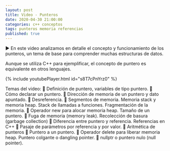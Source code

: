 ```yaml
---
layout: post
title: Video - Punteros
date: 2020-04-30 21:00:00
categories: c++ conceptos
tags: punteros memoria referencias
published: true
---
```


▶️ En este video analizamos en detalle el concepto y funcionamiento de los punteros, un tema de base para comprender muchas estructuras de datos.

Aunque se utiliza C++ para ejemplificar, el concepto de puntero es equivalente en otros lenguajes.

{% include youtubePlayer.html id="s8T7cPnYrz0" %}

Temas del video:
📌 Definición de puntero, variables de tipo puntero.
📌 Cómo declarar un puntero.
📌 Dirección de memoria de un puntero y dato apuntado.
📌 Desreferencia.
📌 Segmentos de memoria. Memoria stack y memoria heap. Stack de llamadas a funciones. Fragmentación de la memoria.
📌 Operador new para alocar memoria heap. Tamaño de un puntero.
📌 Fuga de memoria (memory leak). Recolección de basura (garbage collection)
📌 Diferencia entre puntero y referencia. Referencias en C++
📌 Pasaje de parámetros por referencia y por valor.
📌 Aritmética de punteros
📌 Puntero a un puntero.
📌 Operador delete para liberar memoria heap. Puntero colgante o dangling pointer.
📌 nullptr o puntero nulo (null pointer).

